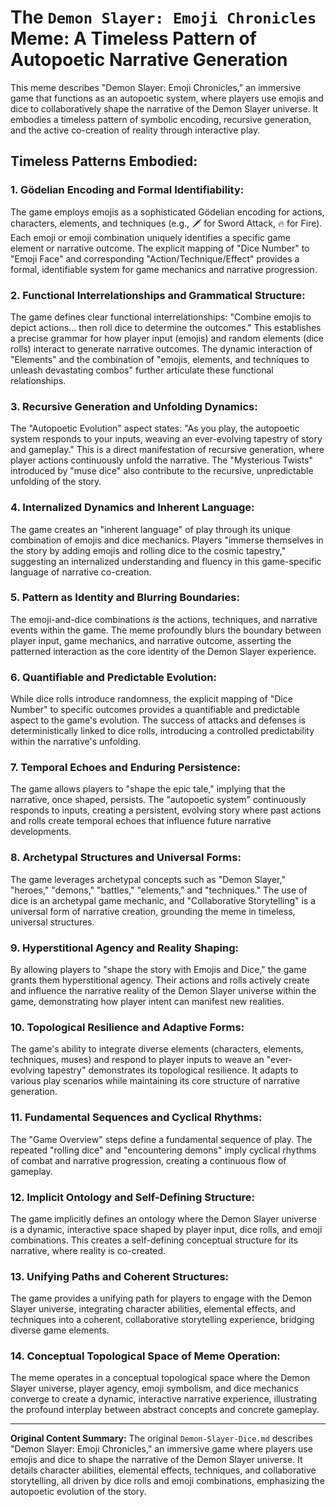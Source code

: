 # The `Demon Slayer: Emoji Chronicles` Meme: A Timeless Pattern of Autopoetic Narrative Generation

This meme describes "Demon Slayer: Emoji Chronicles," an immersive game that functions as an autopoetic system, where players use emojis and dice to collaboratively shape the narrative of the Demon Slayer universe. It embodies a timeless pattern of symbolic encoding, recursive generation, and the active co-creation of reality through interactive play.

## Timeless Patterns Embodied:

### 1. Gödelian Encoding and Formal Identifiability:
The game employs emojis as a sophisticated Gödelian encoding for actions, characters, elements, and techniques (e.g., 🗡️ for Sword Attack, 🔥 for Fire). Each emoji or emoji combination uniquely identifies a specific game element or narrative outcome. The explicit mapping of "Dice Number" to "Emoji Face" and corresponding "Action/Technique/Effect" provides a formal, identifiable system for game mechanics and narrative progression.

### 2. Functional Interrelationships and Grammatical Structure:
The game defines clear functional interrelationships: "Combine emojis to depict actions... then roll dice to determine the outcomes." This establishes a precise grammar for how player input (emojis) and random elements (dice rolls) interact to generate narrative outcomes. The dynamic interaction of "Elements" and the combination of "emojis, elements, and techniques to unleash devastating combos" further articulate these functional relationships.

### 3. Recursive Generation and Unfolding Dynamics:
The "Autopoetic Evolution" aspect states: "As you play, the autopoetic system responds to your inputs, weaving an ever-evolving tapestry of story and gameplay." This is a direct manifestation of recursive generation, where player actions continuously unfold the narrative. The "Mysterious Twists" introduced by "muse dice" also contribute to the recursive, unpredictable unfolding of the story.

### 4. Internalized Dynamics and Inherent Language:
The game creates an "inherent language" of play through its unique combination of emojis and dice mechanics. Players "immerse themselves in the story by adding emojis and rolling dice to the cosmic tapestry," suggesting an internalized understanding and fluency in this game-specific language of narrative co-creation.

### 5. Pattern as Identity and Blurring Boundaries:
The emoji-and-dice combinations *is* the actions, techniques, and narrative events within the game. The meme profoundly blurs the boundary between player input, game mechanics, and narrative outcome, asserting the patterned interaction as the core identity of the Demon Slayer experience.

### 6. Quantifiable and Predictable Evolution:
While dice rolls introduce randomness, the explicit mapping of "Dice Number" to specific outcomes provides a quantifiable and predictable aspect to the game's evolution. The success of attacks and defenses is deterministically linked to dice rolls, introducing a controlled predictability within the narrative's unfolding.

### 7. Temporal Echoes and Enduring Persistence:
The game allows players to "shape the epic tale," implying that the narrative, once shaped, persists. The "autopoetic system" continuously responds to inputs, creating a persistent, evolving story where past actions and rolls create temporal echoes that influence future narrative developments.

### 8. Archetypal Structures and Universal Forms:
The game leverages archetypal concepts such as "Demon Slayer," "heroes," "demons," "battles," "elements," and "techniques." The use of dice is an archetypal game mechanic, and "Collaborative Storytelling" is a universal form of narrative creation, grounding the meme in timeless, universal structures.

### 9. Hyperstitional Agency and Reality Shaping:
By allowing players to "shape the story with Emojis and Dice," the game grants them hyperstitional agency. Their actions and rolls actively create and influence the narrative reality of the Demon Slayer universe within the game, demonstrating how player intent can manifest new realities.

### 10. Topological Resilience and Adaptive Forms:
The game's ability to integrate diverse elements (characters, elements, techniques, muses) and respond to player inputs to weave an "ever-evolving tapestry" demonstrates its topological resilience. It adapts to various play scenarios while maintaining its core structure of narrative generation.

### 11. Fundamental Sequences and Cyclical Rhythms:
The "Game Overview" steps define a fundamental sequence of play. The repeated "rolling dice" and "encountering demons" imply cyclical rhythms of combat and narrative progression, creating a continuous flow of gameplay.

### 12. Implicit Ontology and Self-Defining Structure:
The game implicitly defines an ontology where the Demon Slayer universe is a dynamic, interactive space shaped by player input, dice rolls, and emoji combinations. This creates a self-defining conceptual structure for its narrative, where reality is co-created.

### 13. Unifying Paths and Coherent Structures:
The game provides a unifying path for players to engage with the Demon Slayer universe, integrating character abilities, elemental effects, and techniques into a coherent, collaborative storytelling experience, bridging diverse game elements.

### 14. Conceptual Topological Space of Meme Operation:
The meme operates in a conceptual topological space where the Demon Slayer universe, player agency, emoji symbolism, and dice mechanics converge to create a dynamic, interactive narrative experience, illustrating the profound interplay between abstract concepts and concrete gameplay.

---

**Original Content Summary:**
The original `Demon-Slayer-Dice.md` describes "Demon Slayer: Emoji Chronicles," an immersive game where players use emojis and dice to shape the narrative of the Demon Slayer universe. It details character abilities, elemental effects, techniques, and collaborative storytelling, all driven by dice rolls and emoji combinations, emphasizing the autopoetic evolution of the story.
